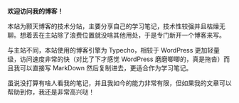 **欢迎访问我的博客！**

本站为颢天博客的技术分站，主要分享自己的学习笔记，技术性较强并且枯燥无聊。想着丢在主站除了浪费位置就没啥其他用处，于是专门新开一个博客来写。

<!--more-->

与主站不同，本站使用的博客引擎为 Typecho，相较于 WordPress 更加轻量级，访问速度非常的快（对比了下才感觉 WordPress 磨磨唧唧的，真是拖沓）而且我可以直接写 MarkDown 然后复制进去，更适合作为学习笔记。

虽说没打算有啥人看我的笔记，并且我如今的能力非常有限，但如果我的文章可以帮助到你，我还是非常高兴哒！